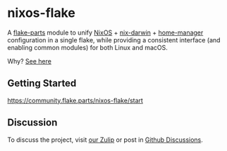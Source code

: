 # nixos-flake

A [flake-parts](https://flake.parts/) module to unify [NixOS](https://nixos.org/manual/nixos/stable/) + [nix-darwin](https://github.com/LnL7/nix-darwin) + [home-manager] configuration in a single flake, while providing a consistent interface (and enabling common modules) for both Linux and macOS.

Why? [See here](https://github.com/srid/nixos-flake/discussions/40#discussioncomment-7542918)

[home-manager]: https://github.com/nix-community/home-manager

## Getting Started

https://community.flake.parts/nixos-flake/start

## Discussion

To discuss the project, visit [our Zulip](https://nixos.zulipchat.com/#narrow/stream/413948-nixos) or post in [Github Discussions](https://github.com/srid/nixos-flake/discussions).
